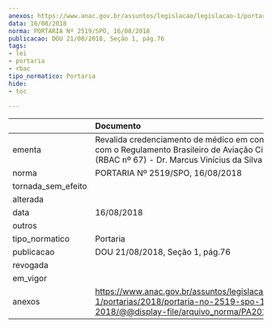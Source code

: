 ```yaml
---
anexos: https://www.anac.gov.br/assuntos/legislacao/legislacao-1/portarias/2018/portaria-no-2519-spo-16-08-2018/@@display-file/arquivo_norma/PA2018-2519.pdf
data: 16/08/2018
norma: PORTARIA Nº 2519/SPO, 16/08/2018
publicacao: DOU 21/08/2018, Seção 1, pág.76
tags:
- lei
- portaria
- rbac
tipo_normatico: Portaria
hide: 
- toc 
 
---
```


|                    | Documento                                                                                                                                                 |
|:-------------------|:----------------------------------------------------------------------------------------------------------------------------------------------------------|
| ementa             | Revalida credenciamento de médico em conformidade com o Regulamento Brasileiro de Aviação Civil nº 67 (RBAC nº 67) - Dr. Marcus Vinícius da Silva Amorim. |
| norma              | PORTARIA Nº 2519/SPO, 16/08/2018                                                                                                                          |
| tornada_sem_efeito |                                                                                                                                                           |
| alterada           |                                                                                                                                                           |
| data               | 16/08/2018                                                                                                                                                |
| outros             |                                                                                                                                                           |
| tipo_normatico     | Portaria                                                                                                                                                  |
| publicacao         | DOU 21/08/2018, Seção 1, pág.76                                                                                                                           |
| revogada           |                                                                                                                                                           |
| em_vigor           |                                                                                                                                                           |
| anexos             | https://www.anac.gov.br/assuntos/legislacao/legislacao-1/portarias/2018/portaria-no-2519-spo-16-08-2018/@@display-file/arquivo_norma/PA2018-2519.pdf      |